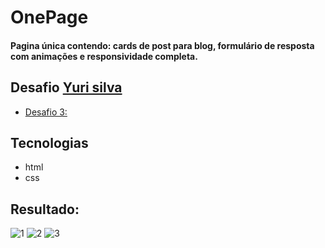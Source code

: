 # OnePage
#### Pagina única contendo: cards de post para blog, formulário de resposta com animações e responsividade completa.

## Desafio [Yuri silva](iuricode.com)

 - [Desafio 3:]( https://www.figma.com/file/Yb9IBH56g7T1hdIyZ3BMNO/Desafios-Codel%C3%A2ndia?node-id=3725%3A2)


## Tecnologias

- html
- css



## Resultado:
![1](https://user-images.githubusercontent.com/78655591/150655429-fa78c7f3-e6c3-45f6-ae0a-01eb75644885.JPG)
![2](https://user-images.githubusercontent.com/78655591/150655426-c596bc5b-46d6-409f-aa1a-a148357e8101.JPG)
![3](https://user-images.githubusercontent.com/78655591/150655428-62969941-6d73-4688-8abf-6993794066d9.JPG)
